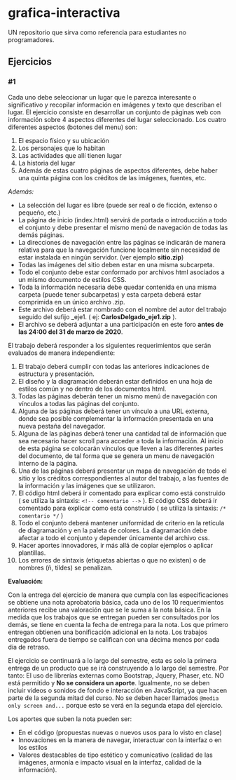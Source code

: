 # grafica-interactiva
UN repositorio que sirva como referencia para estudiantes no programadores.

## Ejercicios

### #1 
Cada uno debe seleccionar un lugar que le parezca interesante o significativo y recopilar información en imágenes y texto que describan el lugar. El ejercicio consiste en desarrollar un conjunto de páginas web con información sobre 4 aspectos diferentes del lugar seleccionado. Los cuatro diferentes aspectos (botones del menu) son:

1. El espacio físico y su ubicación
2. Los personajes que lo habitan
3. Las actividades que allí tienen lugar
4. La historia del lugar
5. Además de estas cuatro páginas de aspectos diferentes, debe haber una quinta página con los créditos de las imágenes, fuentes, etc.

*Además:*

* La selección del lugar es libre (puede ser real o de ficción, extenso o pequeño, etc.)
* La página de inicio (index.html) servirá de portada o introducción a todo el conjunto y debe presentar el mismo menú de navegación de todas las demás páginas.
* La direcciones de navegación entre las páginas se indicarán de manera relativa para que la navegación funcione localmente sin necesidad de estar instalada en ningún servidor. (ver ejemplo **sitio.zip**)
* Todas las imágenes del sitio deben estar en una misma subcarpeta.
* Todo el conjunto debe estar conformado por archivos html asociados a un mismo documento de estilos CSS.
* Toda la información necesaria debe quedar contenida en una misma carpeta (puede tener subcarpetas) y esta carpeta deberá estar comprimida en un único archivo .zip.
* Este archivo deberá estar nombrado con el nombre del autor del trabajo seguido del sufijo _eje1. ( ej: **CarlosDelgado_eje1.zip** ).
* El archivo se deberá adjuntar a una participación en este foro **antes de las 24:00 del 31 de marzo de 2020**.

El trabajo deberá responder a los siguientes requerimientos que serán evaluados de manera independiente:

1. El trabajo deberá cumplir con todas las anteriores indicaciones de estructura y presentación.
2. El diseño y la diagramación deberán estar definidos en una hoja de estilos común y no dentro de los documentos html.
3. Todas las páginas deberán tener un mismo menú de navegación con vínculos a todas las páginas del conjunto.
4. Alguna de las páginas deberá tener un vínculo a una URL externa, donde sea posible complementar la información presentada en una nueva pestaña del navegador.
5. Alguna de las páginas deberá tener una cantidad tal de información que sea necesario hacer scroll para acceder a toda la información. Al inicio de esta página se colocarán vínculos que lleven a las diferentes partes del documento, de tal forma que se genera un menu de navegación interno de la página.
6. Una de las páginas deberá presentar un mapa de navegación de todo el sitio y los créditos correspondientes al autor del trabajo, a las fuentes de la información y las imágenes que se utilizaron.
7. El código html deberá ir comentado para explicar como está construido
( se utiliza la sintaxis:  `<!-- comentario -->` ).
El código CSS deberá ir comentado para explicar como está construido
( se utiliza la sintaxis:  `/* comentario */` )
8. Todo el conjunto deberá mantener uniformidad de criterio en la retícula de diagramación y en la paleta de colores. La diagramación debe afectar a todo el conjunto y depender únicamente del archivo css.
9. Hacer aportes innovadores, ir más allá de copiar ejemplos o aplicar plantillas. 
10. Los errores de sintaxis (etiquetas abiertas o que no existen) o de nombres (ñ, tildes) se penalizan.

**Evaluación:**

Con la entrega del ejercicio de manera que cumpla con las especificaciones se obtiene una nota aprobatoria básica, cada uno de los 10 requerimientos anteriores recibe una valoración que se le suma a la nota básica. En la medida que los trabajos que se entregan pueden ser consultados por los demás, se tiene en cuenta la fecha de entrega para la nota. Los que primero entregan obtienen una bonificación adicional en la nota. Los trabajos entregados fuera de tiempo se califican con una décima menos por cada día de retraso.

El ejercicio se continuará a lo largo del semestre, esta es solo la primera entrega de un producto que se irá construyendo a lo largo del semestre. Por tanto: El uso de librerías externas como Bootstrap, Jquery, Phaser, etc. NO está permitido y **No se considera un aporte**. Igualmente, no se deben incluir videos o sonidos de fondo e interacción en JavaScript, ya que hacen parte de la segunda mitad del curso. No se deben hacer llamados `@media only screen and...` porque esto se verá en la segunda etapa del ejercicio.

Los aportes que suben la nota pueden ser:

* En el código (propuestas nuevas o nuevos usos para lo visto en clase)
* Innovaciones en la manera de navegar, interactuar con la interfaz o en los estilos
* Valores destacables de tipo estético y comunicativo
(calidad de las imágenes, armonía e impacto visual en la interfaz, calidad de la información).